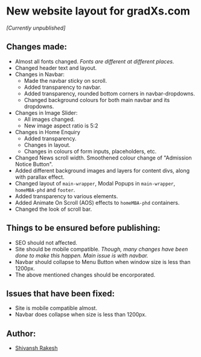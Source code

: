 # New website layout for gradXs.com
*[Currently unpublished]*

## Changes made:
* Almost all fonts changed. *Fonts are different at different places.*
* Changed header text and layout.
* Changes in Navbar:
  * Made the navbar sticky on scroll.
  * Added transparency to navbar.
  * Added transparency, rounded bottom corners in navbar-dropdowns.
  * Changed background colours for both main navbar and its dropdowns.
* Changes in Image Slider:
  * All images changed.
  * New image aspect ratio is 5:2
* Changes in Home Enquiry
  * Added transparency.
  * Changes in layout.
  * Changes in colours of form inputs, placeholders, etc.
* Changed News scroll width. Smoothened colour change of "Admission Notice Button".
* Added different background images and layers for content divs, along with parallax effect.
* Changed layout of `main-wrapper`, Modal Popups in `main-wrapper`, `homeMBA-phd` and `footer`.
* Added transparency to various elements.
* Added Animate On Scroll (AOS) effects to `homeMBA-phd` containers.
* Changed the look of scroll bar.

## Things to be ensured before publishing:
* SEO should not affected.
* Site should be mobile compatible. *Though, many changes have been done to make this happen. Main issue is with navbar.*
* Navbar should collapse to Menu Button when window size is less than 1200px.
* The above mentioned changes should be encorporated.

## Issues that have been fixed:
* Site is mobile compatible almost.
* Navbar does collapse when size is less than 1200px.

## Author:
* [Shivansh Rakesh](https://github.com/shivanshrakesh)
